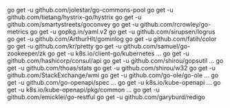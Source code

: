 go get -u github.com/jolestar/go-commons-pool
go get -u github.com/tietang/hystrix-go/hystrix
go get -u github.com/smartystreets/goconvey
go get -u github.com/rcrowley/go-metrics
go get -u gopkg.in/yaml.v2
go get -u github.com/sirupsen/logrus
go get -u github.com/ArthurHlt/gominlog
go get -u github.com/fatih/color
go get -u github.com/kr/pretty
go get -u github.com/samuel/go-zookeeper/zk
go get -u k8s.io/client-go/kubernetes ...
go get -u github.com/hashicorp/consul/api
go get -u github.com/shirou/gopsutil ...
go get -u github.com/thoas/stats
go get -u github.com/shirou/w32
go get -u github.com/StackExchange/wmi
go get -u github.com/go-ole/go-ole ...
go get -u github.com/go-openapi/spec ...
go get -u k8s.io/kube-openapi  ...
go get -u k8s.io/kube-openapi/pkg/common ...
go get -u github.com/emicklei/go-restful
go get -u github.com/garyburd/redigo